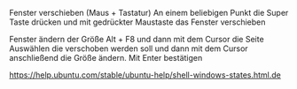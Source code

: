 
Fenster verschieben (Maus + Tastatur)
	An einem beliebigen Punkt die Super Taste drücken und mit gedrückter Maustaste das Fenster verschieben

Fenster ändern der Größe
	Alt + F8 und dann mit dem Cursor die Seite Auswählen die verschoben werden soll und dann mit
	dem Cursor anschließend die Größe ändern. Mit Enter bestätigen




https://help.ubuntu.com/stable/ubuntu-help/shell-windows-states.html.de

